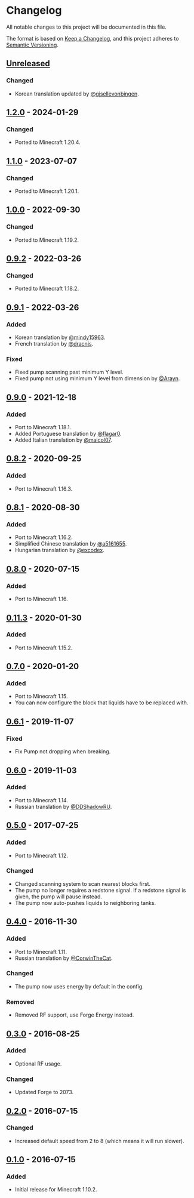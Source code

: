 # Changelog

All notable changes to this project will be documented in this file.

The format is based on [Keep a Changelog](https://keepachangelog.com/en/1.0.0/), and this project adheres
to [Semantic Versioning](https://semver.org/spec/v2.0.0.html).

## [Unreleased]

### Changed

-   Korean translation updated by [@gisellevonbingen](https://github.com/gisellevonbingen).

## [1.2.0] - 2024-01-29

### Changed

-   Ported to Minecraft 1.20.4.

## [1.1.0] - 2023-07-07

### Changed

-   Ported to Minecraft 1.20.1.

## [1.0.0] - 2022-09-30

### Changed

-   Ported to Minecraft 1.19.2.

## [0.9.2] - 2022-03-26

### Changed

-   Ported to Minecraft 1.18.2.

## [0.9.1] - 2022-03-26

### Added

-   Korean translation by [@mindy15963](https://github.com/mindy15963).
-   French translation by [@dracnis](https://github.com/dracnis).

### Fixed

-   Fixed pump scanning past minimum Y level.
-   Fixed pump not using minimum Y level from dimension by [@Arayn](https://github.com/Arayn).

## [0.9.0] - 2021-12-18

### Added

-   Port to Minecraft 1.18.1.
-   Added Portuguese translation by [@flagar0](https://github.com/flagar0).
-   Added Italian translation by [@maicol07](https://github.com/maicol07).

## [0.8.2] - 2020-09-25

### Added

-   Port to Minecraft 1.16.3.

## [0.8.1] - 2020-08-30

### Added

-   Port to Minecraft 1.16.2.
-   Simplified Chinese translation by [@a5161655](https://github.com/a5161655).
-   Hungarian translation by [@excodex](https://github.com/excodex).

## [0.8.0] - 2020-07-15

### Added

-   Port to Minecraft 1.16.

## [0.11.3] - 2020-01-30

### Added

-   Port to Minecraft 1.15.2.

## [0.7.0] - 2020-01-20

### Added

-   Port to Minecraft 1.15.
-   You can now configure the block that liquids have to be replaced with.

## [0.6.1] - 2019-11-07

### Fixed

-   Fix Pump not dropping when breaking.

## [0.6.0] - 2019-11-03

### Added

-   Port to Minecraft 1.14.
-   Russian translation by [@DDShadowRU](https://github.com/DDShadowRU).

## [0.5.0] - 2017-07-25

### Added

-   Port to Minecraft 1.12.

### Changed

-   Changed scanning system to scan nearest blocks first.
-   The pump no longer requires a redstone signal. If a redstone signal is given, the pump will pause instead.
-   The pump now auto-pushes liquids to neighboring tanks.

## [0.4.0] - 2016-11-30

### Added

-   Port to Minecraft 1.11.
-   Russian translation by [@CorwinTheCat](https://github.com/CorwinTheCat).

### Changed

-   The pump now uses energy by default in the config.

### Removed

-   Removed RF support, use Forge Energy instead.

## [0.3.0] - 2016-08-25

### Added

-   Optional RF usage.

### Changed

-   Updated Forge to 2073.

## [0.2.0] - 2016-07-15

### Changed

-   Increased default speed from 2 to 8 (which means it will run slower).

## [0.1.0] - 2016-07-15

### Added

-   Initial release for Minecraft 1.10.2.

[Unreleased]: https://github.com/refinedmods/rangedpumps/compare/v1.2.0...HEAD

[1.2.0]: https://github.com/refinedmods/rangedpumps/compare/v1.1.0...v1.2.0

[1.1.0]: https://github.com/refinedmods/rangedpumps/compare/v1.0.0...v1.1.0

[1.0.0]: https://github.com/refinedmods/rangedpumps/compare/v0.9.2...v1.0.0

[0.9.2]: https://github.com/refinedmods/rangedpumps/compare/v0.9.1...v0.9.2

[0.9.1]: https://github.com/refinedmods/rangedpumps/compare/v0.9.0...v0.9.1

[0.9.0]: https://github.com/refinedmods/rangedpumps/compare/v0.8.2...v0.9.0

[0.8.2]: https://github.com/refinedmods/rangedpumps/compare/v0.8.1...v0.8.2

[0.8.1]: https://github.com/refinedmods/rangedpumps/compare/v0.8.0...v0.8.1

[0.8.0]: https://github.com/refinedmods/rangedpumps/compare/v0.11.3...v0.8.0

[0.11.3]: https://github.com/refinedmods/rangedpumps/compare/v0.7.0...v0.11.3

[0.7.0]: https://github.com/refinedmods/rangedpumps/compare/v0.6.1...v0.7.0

[0.6.1]: https://github.com/refinedmods/rangedpumps/compare/v0.6.0...v0.6.1

[0.6.0]: https://github.com/refinedmods/rangedpumps/compare/v0.5.0...v0.6.0

[0.5.0]: https://github.com/refinedmods/rangedpumps/compare/v0.4.0...v0.5.0

[0.4.0]: https://github.com/refinedmods/rangedpumps/compare/v0.3.0...v0.4.0

[0.3.0]: https://github.com/refinedmods/rangedpumps/compare/v0.2.0...v0.3.0

[0.2.0]: https://github.com/refinedmods/rangedpumps/compare/v0.1.0...v0.2.0

[0.1.0]: https://github.com/refinedmods/rangedpumps/releases/tag/v0.1.0
